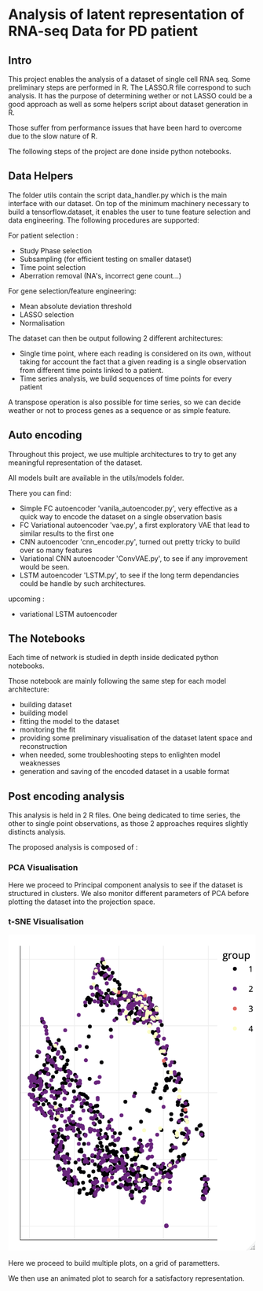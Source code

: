 # Analysis of latent representation of RNA-seq Data for PD patient


## Intro 

This project enables the analysis of a dataset of single cell RNA seq. Some preliminary steps are performed in R. The LASSO.R file correspond to such analysis. It has the purpose of determining wether or not LASSO could be a good approach as well as some helpers script about dataset generation in R.

Those suffer from performance issues that have been hard to overcome due to the slow nature of R.

The following steps of the project are done inside python notebooks.

 
## Data Helpers

The folder utils contain the script data_handler.py which is the main interface with our dataset.
On top of the minimum machinery necessary to build a tensorflow.dataset, it enables the user to tune feature selection and data engineering.
The following procedures are supported:


For patient selection :

- Study Phase selection
- Subsampling (for efficient testing on smaller dataset)
- Time point selection
- Aberration removal (NA's, incorrect gene count...)


For gene selection/feature engineering:

- Mean absolute deviation threshold
- LASSO selection
- Normalisation

The dataset can then be output following 2 different architectures:

- Single time point, where each reading is considered on its own, without taking for account the fact that a given reading is a single observation from different time points linked to a patient.
- Time series analysis, we build sequences of time points for every patient

A transpose operation is also possible for time series, so we can decide weather or not to process genes as a sequence or as simple feature.


## Auto encoding

Throughout this project, we use multiple architectures to try to get any meaningful representation of the dataset.

All models built are available in the utils/models folder.

There you can find:

- Simple FC autoencoder 'vanila_autoencoder.py', very effective as a quick way to encode the dataset on a single observation basis
- FC Variational autoencoder 'vae.py', a first exploratory VAE that lead to similar results to the first one
- CNN autoencoder 'cnn_encoder.py', turned out pretty tricky to build over so many features
- Variational CNN autoencoder 'ConvVAE.py', to see if any improvement would be seen.
- LSTM autoencoder 'LSTM.py', to see if the long term dependancies could be handle by such architectures.

upcoming : 
- variational LSTM autoencoder

## The Notebooks

Each time of network is studied in depth inside dedicated python notebooks.

Those notebook are mainly following the same step for each model architecture:

- building dataset
- building model
- fitting the model to the dataset
- monitoring the fit
- providing some preliminary visualisation of the dataset latent space and reconstruction
- when needed, some troubleshooting steps to enlighten model weaknesses
- generation and saving of the encoded dataset in a usable format

## Post encoding analysis

This analysis is held in 2 R files. One being dedicated to time series, the other to single point observations, as those 2 approaches requires slightly distincts analysis.

The proposed analysis is composed of :

### PCA Visualisation

Here we proceed to Principal component analysis to see if the dataset is structured in clusters.
We also monitor different parameters of PCA before plotting the dataset into the projection space.

### t-SNE Visualisation

![t-SNE simple auto encoder on log1p data](img/t-SNE_simple_ae_log1p.png)

Here we proceed to build multiple plots, on a grid of parametters.

We then use an animated plot to search for a satisfactory representation.
